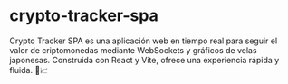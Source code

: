 # crypto-tracker-spa
Crypto Tracker SPA es una aplicación web en tiempo real para seguir el valor de criptomonedas mediante WebSockets y gráficos de velas japonesas. Construida con React y Vite, ofrece una experiencia rápida y fluida. 🚀📈
